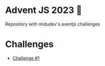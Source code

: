 # Advent JS 2023 🎉
Repository with midudev's aventjs challenges

# Challenges
- [Challenge #1](https://github.com/harguello92/advent-js-2023/tree/main/Challenge%20%231)

